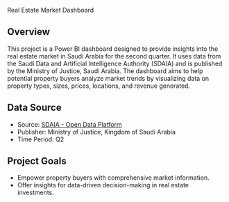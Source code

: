  Real Estate Market Dashboard

## Overview
This project is a Power BI dashboard designed to provide insights into the real estate market in Saudi Arabia for the second quarter. It uses data from the Saudi Data and Artificial Intelligence Authority (SDAIA) and is published by the Ministry of Justice, Saudi Arabia. The dashboard aims to help potential property buyers analyze market trends by visualizing data on property types, sizes, prices, locations, and revenue generated.

## Data Source
- Source: [SDAIA - Open Data Platform](https://www.data.gov.sa/)
- Publisher: Ministry of Justice, Kingdom of Saudi Arabia
- Time Period: Q2

## Project Goals
- Empower property buyers with comprehensive market information.
- Offer insights for data-driven decision-making in real estate investments.
